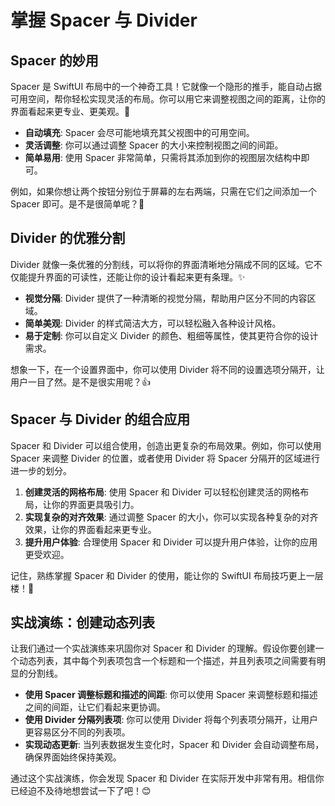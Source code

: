 ﻿# 掌握 Spacer 与 Divider

## Spacer 的妙用

Spacer 是 SwiftUI 布局中的一个神奇工具！它就像一个隐形的推手，能自动占据可用空间，帮你轻松实现灵活的布局。你可以用它来调整视图之间的距离，让你的界面看起来更专业、更美观。🚀

*   **自动填充**: Spacer 会尽可能地填充其父视图中的可用空间。
*   **灵活调整**: 你可以通过调整 Spacer 的大小来控制视图之间的间距。
*   **简单易用**: 使用 Spacer 非常简单，只需将其添加到你的视图层次结构中即可。

例如，如果你想让两个按钮分别位于屏幕的左右两端，只需在它们之间添加一个 Spacer 即可。是不是很简单呢？🎉

## Divider 的优雅分割

Divider 就像一条优雅的分割线，可以将你的界面清晰地分隔成不同的区域。它不仅能提升界面的可读性，还能让你的设计看起来更有条理。✨

*   **视觉分隔**: Divider 提供了一种清晰的视觉分隔，帮助用户区分不同的内容区域。
*   **简单美观**: Divider 的样式简洁大方，可以轻松融入各种设计风格。
*   **易于定制**: 你可以自定义 Divider 的颜色、粗细等属性，使其更符合你的设计需求。

想象一下，在一个设置界面中，你可以使用 Divider 将不同的设置选项分隔开，让用户一目了然。是不是很实用呢？👍

## Spacer 与 Divider 的组合应用

Spacer 和 Divider 可以组合使用，创造出更复杂的布局效果。例如，你可以使用 Spacer 来调整 Divider 的位置，或者使用 Divider 将 Spacer 分隔开的区域进行进一步的划分。

1.  **创建灵活的网格布局**: 使用 Spacer 和 Divider 可以轻松创建灵活的网格布局，让你的界面更具吸引力。
2.  **实现复杂的对齐效果**: 通过调整 Spacer 的大小，你可以实现各种复杂的对齐效果，让你的界面看起来更专业。
3.  **提升用户体验**: 合理使用 Spacer 和 Divider 可以提升用户体验，让你的应用更受欢迎。

记住，熟练掌握 Spacer 和 Divider 的使用，能让你的 SwiftUI 布局技巧更上一层楼！💪

## 实战演练：创建动态列表

让我们通过一个实战演练来巩固你对 Spacer 和 Divider 的理解。假设你要创建一个动态列表，其中每个列表项包含一个标题和一个描述，并且列表项之间需要有明显的分割线。

*   **使用 Spacer 调整标题和描述的间距**: 你可以使用 Spacer 来调整标题和描述之间的间距，让它们看起来更协调。
*   **使用 Divider 分隔列表项**: 你可以使用 Divider 将每个列表项分隔开，让用户更容易区分不同的列表项。
*   **实现动态更新**: 当列表数据发生变化时，Spacer 和 Divider 会自动调整布局，确保界面始终保持美观。

通过这个实战演练，你会发现 Spacer 和 Divider 在实际开发中非常有用。相信你已经迫不及待地想尝试一下了吧！😊


